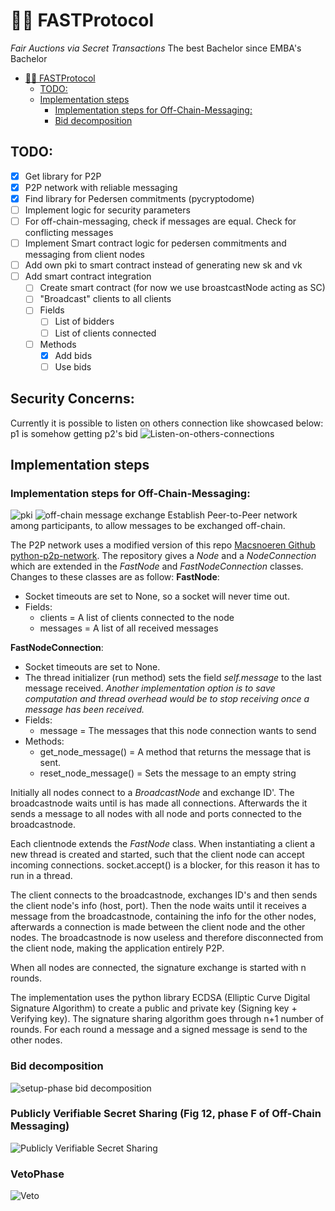 # 🏃🏽 FASTProtocol

_Fair Auctions via Secret Transactions_
The best Bachelor since EMBA's Bachelor
- [🏃🏽 FASTProtocol](#-fastprotocol)
  - [TODO:](#todo)
  - [Implementation steps](#implementation-steps)
    - [Implementation steps for Off-Chain-Messaging:](#implementation-steps-for-off-chain-messaging)
    - [Bid decomposition](#bid-decomposition)


## TODO:
- [x] Get library for P2P
- [x] P2P network with reliable messaging
- [x] Find library for Pedersen commitments (pycryptodome)
- [ ] Implement logic for security parameters
- [ ] For off-chain-messaging, check if messages are equal. Check for conflicting messages
- [ ] Implement Smart contract logic for pedersen commitments and messaging from client nodes
- [ ] Add own pki to smart contract instead of generating new sk and vk
- [ ] Add smart contract integration
  - [ ] Create smart contract (for now we use broastcastNode acting as SC)
  - [ ] "Broadcast" clients to all clients
  - [ ] Fields
    - [ ] List of bidders
    - [ ] List of clients connected
  - [ ] Methods
    - [x] Add bids
    - [ ] Use bids

## Security Concerns:
Currently it is possible to listen on others connection like showcased below: p1 is somehow getting p2's bid
![Listen-on-others-connections](/img/Listen-on-others-connection.png)


## Implementation steps

### Implementation steps for Off-Chain-Messaging:
![pki](/img/pki.png)
![off-chain message exchange](/img/off-chain_message_exchange_protocol.png)
Establish Peer-to-Peer network among participants, to allow messages to be exchanged off-chain.

The P2P network uses a modified version of this repo [Macsnoeren Github python-p2p-network](https://github.com/macsnoeren/python-p2p-network). The repository gives a *Node* and a *NodeConnection* which are extended in the *FastNode* and *FastNodeConnection* classes. Changes to these classes are as follow:
**FastNode**:
* Socket timeouts are set to None, so a socket will never time out.
* Fields:
    * clients = A list of clients connected to the node
    * messages = A list of all received messages
  
**FastNodeConnection**:
* Socket timeouts are set to None.
* The thread initializer (run method) sets the field *self.message* to the last message received. *Another implementation option is to save computation and thread overhead would be to stop receiving once a message has been received.*
* Fields:
  * message = The messages that this node connection wants to send
* Methods:
  * get_node_message() = A method that returns the message that is sent.
  * reset_node_message() = Sets the message to an empty string


Initially all nodes connect to a *BroadcastNode* and exchange ID'. The broadcastnode waits until is has made all connections. Afterwards the it sends a message to all nodes with all node and ports connected to the broadcastnode.

Each clientnode extends the *FastNode* class. When instantiating a client a new thread is created and started, such that the client node can accept incoming connections. socket.accept() is a blocker, for this reason it has to run in a thread.

The client connects to the broadcastnode, exchanges ID's and then sends the client node's info (host, port). Then the node waits until it receives a message from the broadcastnode, containing the info for the other nodes, afterwards a connection is made between the client node and the other nodes. The broadcastnode is now useless and therefore disconnected from the client node, making the application entirely P2P.

When all nodes are connected, the signature exchange is started with n rounds.

The implementation uses the python library ECDSA (Elliptic Curve Digital Signature Algorithm) to create a public and private key (Signing key + Verifying key). The signature sharing algorithm goes through n+1 number of rounds. For each round a message and a signed message is send to the other nodes.

### Bid decomposition
![setup-phase bid decomposition](/img/setup-phase.png)

### Publicly Verifiable Secret Sharing (Fig 12, phase F of Off-Chain Messaging)
![Publicly Verifiable Secret Sharing](/img/public_verifiable_secret_sharing.png)

### VetoPhase
![Veto](/img/VetoPhase.png)